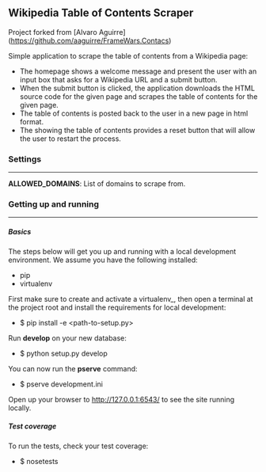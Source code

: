 ## Wikipedia Table of Contents Scraper

Project forked from [Alvaro Aguirre] (https://github.com/aaguirre/FrameWars.Contacs)

Simple application to scrape the table of contents from a Wikipedia page:

* The homepage shows a welcome message and present the user with an input box that asks for a Wikipedia URL
  and a submit button.
* When the submit button is clicked, the application downloads the HTML source code for the given page and scrapes
  the table of contents for the given page.
* The table of contents is posted back to the user in a new page in html format.
* The showing the table of contents provides a reset button that will allow the user to restart the process.

### Settings
------------
**ALLOWED_DOMAINS**: List of domains to scrape from.


### Getting up and running
---------------------------

##### Basics


The steps below will get you up and running with a local development environment.
We assume you have the following installed:

* pip
* virtualenv

First make sure to create and activate a virtualenv_, then open a terminal at the project root and install the
requirements for local development:

* $ pip install -e <path-to-setup.py>

Run **develop** on your new database:

* $ python setup.py develop

You can now run the **pserve** command:

* $ pserve development.ini

Open up your browser to http://127.0.0.1:6543/ to see the site running locally.


##### Test coverage

To run the tests, check your test coverage:

* $ nosetests

